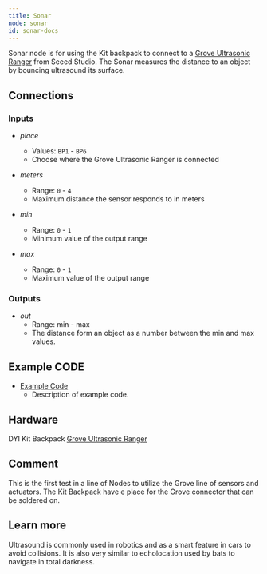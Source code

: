 ```yaml
---
title: Sonar
node: sonar
id: sonar-docs
---
```


Sonar node is for using the Kit backpack to connect to a [Grove Ultrasonic Ranger](http://www.seeedstudio.com/wiki/Grove_-_Ultrasonic_Ranger) from Seeed Studio. The Sonar measures the distance to an object by bouncing ultrasound its surface.

## Connections

<div class="node-input-list" markdown="block">

### Inputs

- *place*
    - Values: `BP1` - `BP6`
    - Choose where the Grove Ultrasonic Ranger is connected

- *meters*
    - Range: `0` - `4`
    - Maximum distance the sensor responds to in meters

- *min*
    - Range: `0` - `1`
    - Minimum value of the output range

- *max*
    - Range: `0` - `1`
    - Maximum value of the output range

</div>

<div class="node-output-list" markdown="block">

### Outputs

- *out*
    - Range: <span class='node-input'>min</span> - <span class='node-input'>max</span>
    - The distance form an object as a number between the <span class='node-input'>min</span> and <span class='node-input'>max</span> values.

</div>

## Example CODE

<div class="node-example-programs" markdown="block">

- [Example Code](http://code.quirkbot.com/program/XXXXXXXXXXXXXXXX "Go to Quirkbot CODE")
    - Description of example code.

</div>

## Hardware
DYI Kit Backpack
[Grove Ultrasonic Ranger](http://www.seeedstudio.com/wiki/Grove_-_Ultrasonic_Ranger)

## Comment
This is the first test in a line of Nodes to utilize the Grove line of sensors and actuators. The Kit Backpack have e place for the Grove connector that can be soldered on.

## Learn more
Ultrasound is commonly used in robotics and as a smart feature in cars to avoid collisions. It is also very similar to echolocation used by bats to navigate in total darkness.